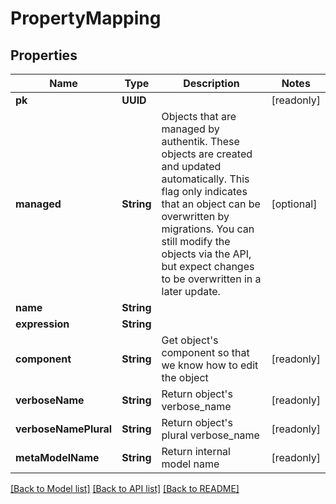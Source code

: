 # PropertyMapping

## Properties
Name | Type | Description | Notes
------------ | ------------- | ------------- | -------------
**pk** | **UUID** |  | [readonly] 
**managed** | **String** | Objects that are managed by authentik. These objects are created and updated automatically. This flag only indicates that an object can be overwritten by migrations. You can still modify the objects via the API, but expect changes to be overwritten in a later update. | [optional] 
**name** | **String** |  | 
**expression** | **String** |  | 
**component** | **String** | Get object&#39;s component so that we know how to edit the object | [readonly] 
**verboseName** | **String** | Return object&#39;s verbose_name | [readonly] 
**verboseNamePlural** | **String** | Return object&#39;s plural verbose_name | [readonly] 
**metaModelName** | **String** | Return internal model name | [readonly] 

[[Back to Model list]](../README.md#documentation-for-models) [[Back to API list]](../README.md#documentation-for-api-endpoints) [[Back to README]](../README.md)


